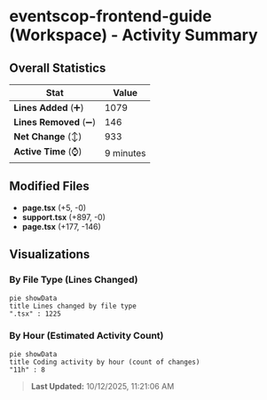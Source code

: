 # eventscop-frontend-guide (Workspace) - Activity Summary 

## Overall Statistics

| Stat                   | Value                                                             |
| ---------------------- | ----------------------------------------------------------------- |
| **Lines Added** (➕)   | 1079                                          |
| **Lines Removed** (➖) | 146                                        |
| **Net Change** (↕)    | 933                |
| **Active Time** (⌚)   | 9 minutes |


## Modified Files
- **page.tsx** (+5, -0)
- **support.tsx** (+897, -0)
- **page.tsx** (+177, -146)

## Visualizations

### By File Type (Lines Changed)

```mermaid
pie showData
title Lines changed by file type
".tsx" : 1225
```

### By Hour (Estimated Activity Count)

```mermaid
pie showData
title Coding activity by hour (count of changes)
"11h" : 8
```


> **Last Updated:** 10/12/2025, 11:21:06 AM